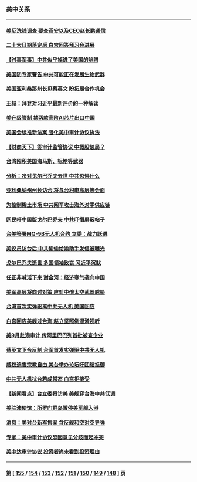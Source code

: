 ### 美中关系
---
#### [美反洗钱调查 要查币安以及CEO赵长鹏通信](../../pages/nf1412576/n13815597.md) 
#### [二十大日期落定后 白宫回答拜习会进展](../../pages/nf1412576/n13815440.md) 
#### [【时事军事】中共似乎掉进了美国的陷阱](../../pages/nf1412576/n13814851.md) 
#### [美国防专家警告 中共可能正在发展生物武器](../../pages/nf1412576/n13815265.md) 
#### [美国亚利桑那州长见蔡英文 盼拓展合作机会](../../pages/nf1412576/n13815229.md) 
#### [王赫：拜登对习近平最新评价的一种解读](../../pages/nf1412576/n13815228.md) 
#### [美升级管制 禁两款高阶AI芯片出口中国](../../pages/nf1412576/n13815145.md) 
#### [美国会续推新法案 强化美中审计协议执法](../../pages/nf1412576/n13814874.md) 
#### [【财商天下】签审计监管协议 中概股破局？](../../pages/nf1412576/n13814835.md) 
#### [台湾囤积美国海马斯、标枪等武器](../../pages/nf1412576/n13814844.md) 
#### [分析：冷对戈尔巴乔夫去世 中共恐惧什么](../../pages/nf1412576/n13814778.md) 
#### [亚利桑纳州州长访台 将与台积电高层等会面](../../pages/nf1412576/n13814702.md) 
#### [为控制稀土市场 中共网军攻击海外对手供应链](../../pages/nf1412576/n13814425.md) 
#### [网民吁中国版戈尔巴乔夫 中共吓懵屏蔽帖子](../../pages/nf1412576/n13814733.md) 
#### [台美签署MQ-9B无人机合约 立委：战力跃进](../../pages/nf1412576/n13814568.md) 
#### [美议员访台后 中共偷偷给她助手发信被曝光](../../pages/nf1412576/n13814672.md) 
#### [戈尔巴乔夫逝世 多国领袖致哀 习近平沉默](../../pages/nf1412576/n13814454.md) 
#### [任正非喊活下来 谢金河：经济寒气袭向中国](../../pages/nf1412576/n13814196.md) 
#### [美军高层将商讨对策 应对中俄太空武器威胁](../../pages/nf1412576/n13814201.md) 
#### [台湾首次实弹驱离中共无人机 美国回应](../../pages/nf1412576/n13814105.md) 
#### [白宫回应美舰过台海 赵立坚照例混淆视听](../../pages/nf1412576/n13814037.md) 
#### [美9月赴港审计 传阿里巴巴列首批被查企业](../../pages/nf1412576/n13813987.md) 
#### [蔡英文下令反制 台军首发实弹驱中共无人机](../../pages/nf1412576/n13813905.md) 
#### [威权迫害宗教自由 美台举办论坛吁团结抵御](../../pages/nf1412576/n13813762.md) 
#### [中共无人机扰台若成常态 白宫拒接受](../../pages/nf1412576/n13813783.md) 
#### [【新闻看点】台立委将访美 美舰穿台海中共低调](../../pages/nf1412576/n13813310.md) 
#### [美驻澳使馆：所罗门群岛暂停美军舰入港](../../pages/nf1412576/n13813674.md) 
#### [消息：美对台新军售案 含反舰和空对空导弹](../../pages/nf1412576/n13813602.md) 
#### [专家：美中审计协议恐因意见分歧而起冲突](../../pages/nf1412576/n13813306.md) 
#### [美中达审计协议 投资者尚未看到投资理由](../../pages/nf1412576/n13813321.md) 

---
#### 第 [ [155](./155.md) / [154](./154.md) / [153](./153.md) / [152](./152.md) / [151](./151.md) / [150](./150.md) / [149](./149.md) / [148](./148.md) ] 页
